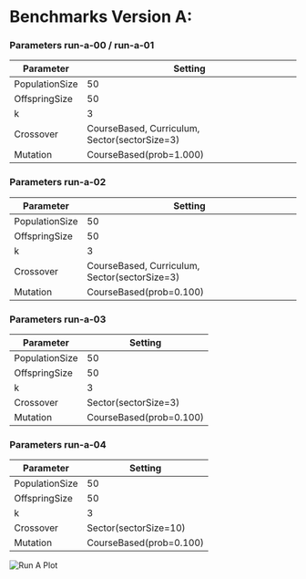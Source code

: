 # Benchmarks Version A:


### Parameters run-a-00 / run-a-01
|Parameter     |Setting                                      |
|--------------|---------------------------------------------|
|PopulationSize|50                                           |
|OffspringSize |50                                           |
|k             |3                                            |
|Crossover     |CourseBased, Curriculum, Sector(sectorSize=3)|
|Mutation      |CourseBased(prob=1.000)                      |

### Parameters run-a-02
|Parameter     |Setting                                      |
|--------------|---------------------------------------------|
|PopulationSize|50                                           |
|OffspringSize |50                                           |
|k             |3                                            |
|Crossover     |CourseBased, Curriculum, Sector(sectorSize=3)|
|Mutation      |CourseBased(prob=0.100)                      |

### Parameters run-a-03
|Parameter     |Setting                                      |
|--------------|---------------------------------------------|
|PopulationSize|50                                           |
|OffspringSize |50                                           |
|k             |3                                            |
|Crossover     |Sector(sectorSize=3)                         |
|Mutation      |CourseBased(prob=0.100)                      |

### Parameters run-a-04
|Parameter     |Setting                                      |
|--------------|---------------------------------------------|
|PopulationSize|50                                           |
|OffspringSize |50                                           |
|k             |3                                            |
|Crossover     |Sector(sectorSize=10)                        |
|Mutation      |CourseBased(prob=0.100)                      |

![Run A Plot](/run-a.png)
